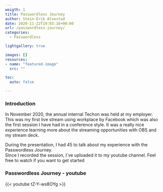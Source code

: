 ```yaml
---
weigth: 1
title: Passwordless Journey
author: Stein-Erik Alvestad
date: 2020-11-22T19:03:16+00:00
url: /passwordless-journey/
categories:
  - Passwordless

lightgallery: true

images: []
resources:
- name: "featured-image"
  src: ""

toc:
  auto: false

---
```

### Introduction

In November 2020, the annual internal Techon was held at my employer. This was my first live stream using workplace by Facebook which was also the first session I have had in a conference style. It was a really nice experience learning more about the streaming opportunities with OBS and my stream deck.  

  
During the presentation, I had 45 to talk about my experience with the Passwordless Journey.  
Since I recorded the session, I´ve uploaded it to my youtube channel. Feel free to watch if you want to get started 

### Passwordless Journey - youtube

{{< youtube tZ-Y-ws8OYg >}}
